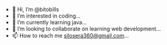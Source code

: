 - 👋 Hi, I’m @bitobills
- 👀 I’m interested in coding...
- 🌱 I’m currently learning java...
- 💞️ I’m looking to collaborate on learning web development...
- 📫 How to reach me silosera360@gmail.com...

<!---
bitobills/bitobills is a ✨ special ✨ repository because its `README.md` (this file) appears on your GitHub profile.
You can click the Preview link to take a look at your changes.
--->
